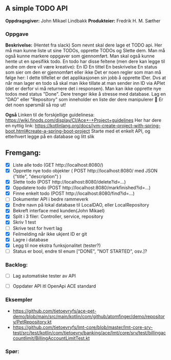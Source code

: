 ## A simple TODO API 

**Oppdragsgiver:** John Mikael Lindbakk
**Produkteier:** Fredrik H. M. Sæther

### Oppgave
**Beskrivelse:**
(Hentet fra slack)
Som nevnt skal dere lage et TODO api. Her må man kunne liste ut sine TODOs, opprette TODOs og Slette dem. Man må også kunne markere oppgaver som gjennomført. Man skal også kunne hente ut en spesifikk todo.
En todo har disse feltene (men dere kan legge til andre om dere vil være kreative):
En ID
En tittel
En beskrivelse
En status som sier om den er gjennomført eller ikke
Det er noen regler som man må følge her:
I dette tilfellet er det applikasjonen sin jobb å opprette IDer. Dvs at når man lager en todo så skal man ikke tillate at man sender inn ID via APIet (det er derfor vi må returnere det i responsen).
Man kan ikke opprette nye todos med status "Done".
Dere trenger ikke å stresse med database. Lag en "DAO" eller "Repository" som inneholder en liste der dere manipulerer :slightly_smiling_face:
Er det noen spørsmål så rop ut!

**Også**
Linken til de forskjellige guidelinesa: https://wiki.finods.com/display/CI/Ace+-+Project+guidelines
Her har dere en nyttig link: https://kotlinlang.org/docs/jvm-create-project-with-spring-boot.html#create-a-spring-boot-project
Starte med et enkelt API, og etterhvert legge på en database og litt slik


## Fremgang: 
- [X] Liste alle todo (GET http://localhost:8080/)
- [X] Opprette nye todo objekter ( POST http://localhost:8080/ med JSON {"title", "description") )
- [X] Slette todo (POST http://localhost:8080/delete?id=...)
- [X] Oppdatere todo (POST http://localhost:8080/markfinished?id=...)
- [X] Finne enkelt todo (POST http://localhost:8080/find?id=...)
- [ ] Dokumenter API i bedre rammeverk
- [X] Endre navn på lokal database til LocalDAO, eller LocalRepository
- [X] Bekreft interface med kunden(John Mikael)
- [X] Split i 3 filer: Controller, service, repository
- [X] Skriv 1 test
- [ ] Skrive test for hvert lag
- [X] Feilmelding når ikke ukjent ID er git
- [X] Lagre i database
- [X] Legg til noe ekstra funksjonalitet (tester?)
- [ ] Status er bool, endre til enum ["DONE", "NOT STARTED", osv.]?

### Backlog:
- [ ] Lag automatiske tester av API
- [ ] Oppdater API itl OpenApi ACE standard



### Eksempler
- https://github.com/tietoevryfs/ace-pet-demo/blob/main/src/main/kotlin/com/github/atomfinger/demo/repository/PetRepository.kt
- https://github.com/tietoevryfs/lmt-core/blob/master/lmt-core-srv-test/src/test/kotlin/com/tietoevry/banking/ace/lmt/core/srv/test/billingaccountlimit/BillingAccountLimitTest.kt



### Spør: 


